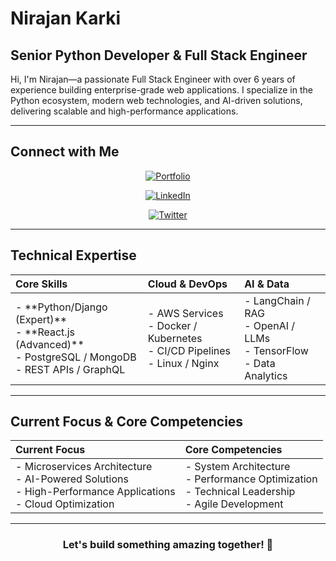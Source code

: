 # Nirajan Karki  
## Senior Python Developer & Full Stack Engineer

Hi, I'm Nirajan—a passionate Full Stack Engineer with over 6 years of experience building enterprise-grade web applications. I specialize in the Python ecosystem, modern web technologies, and AI-driven solutions, delivering scalable and high-performance applications.

---

## Connect with Me

<p align="center">
  <a href="http://kneeraazon.com">
    <img src="https://img.shields.io/badge/Portfolio-kneeraazon.com-blue?style=for-the-badge" alt="Portfolio"/>
  </a>
</p>
<p align="center">
  <a href="https://www.linkedin.com/in/kneeraazon">
    <img src="https://img.shields.io/badge/LinkedIn-Connect-blue?style=for-the-badge&logo=linkedin" alt="LinkedIn"/>
  </a>
</p>
<p align="center">
  <a href="https://www.x.com/kneeraazon">
    <img src="https://img.shields.io/badge/Twitter-Follow-blue?style=for-the-badge&logo=twitter" alt="Twitter"/>
  </a>
</p>

---

## Technical Expertise

<table>
  <thead>
    <tr>
      <th style="text-align:left">Core Skills</th>
      <th style="text-align:left">Cloud &amp; DevOps</th>
      <th style="text-align:left">AI &amp; Data</th>
    </tr>
  </thead>
  <tbody>
    <tr>
      <td>
        - **Python/Django (Expert)**<br>
        - **React.js (Advanced)**<br>
        - PostgreSQL / MongoDB<br>
        - REST APIs / GraphQL
      </td>
      <td>
        - AWS Services<br>
        - Docker / Kubernetes<br>
        - CI/CD Pipelines<br>
        - Linux / Nginx
      </td>
      <td>
        - LangChain / RAG<br>
        - OpenAI / LLMs<br>
        - TensorFlow<br>
        - Data Analytics
      </td>
    </tr>
  </tbody>
</table>

---

## Current Focus & Core Competencies

<table>
  <thead>
    <tr>
      <th style="text-align:left">Current Focus</th>
      <th style="text-align:left">Core Competencies</th>
    </tr>
  </thead>
  <tbody>
    <tr>
      <td>
        - Microservices Architecture<br>
        - AI-Powered Solutions<br>
        - High-Performance Applications<br>
        - Cloud Optimization
      </td>
      <td>
        - System Architecture<br>
        - Performance Optimization<br>
        - Technical Leadership<br>
        - Agile Development
      </td>
    </tr>
  </tbody>
</table>

---

<h3 align="center">Let's build something amazing together! 🚀</h3>
